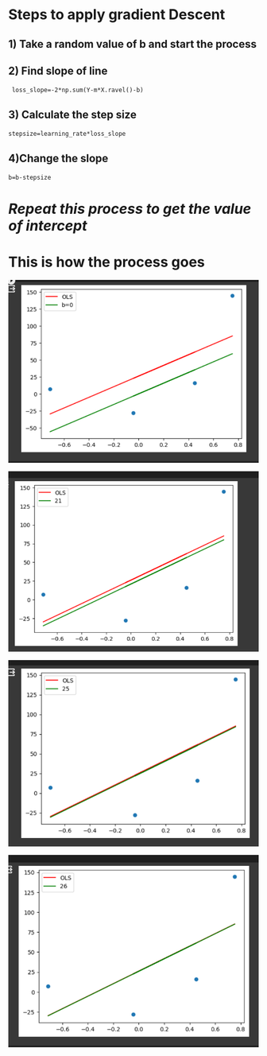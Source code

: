 # Steps to apply gradient Descent #
  
## 1) Take a random value of b and start the process <br>
## 2) Find slope of line <br>
     loss_slope=-2*np.sum(Y-m*X.ravel()-b)

## 3) Calculate the step size
    
    stepsize=learning_rate*loss_slope

## 4)Change the slope

    b=b-stepsize

# *Repeat this process to get the value of intercept*


# This is how the process goes

![Gradient Descent Step 1](https://github.com/Prerna-Shekhawat3/MachineLearning/blob/main/Day31-%3EGradient_Descent/step1.png)

![img](https://github.com/Prerna-Shekhawat3/MachineLearning/blob/main/Day31-%3EGradient_Descent/step2.png)

![img](https://github.com/Prerna-Shekhawat3/MachineLearning/blob/main/Day31-%3EGradient_Descent/step3.png)

![img](https://github.com/Prerna-Shekhawat3/MachineLearning/blob/main/Day31-%3EGradient_Descent/step4.png)
